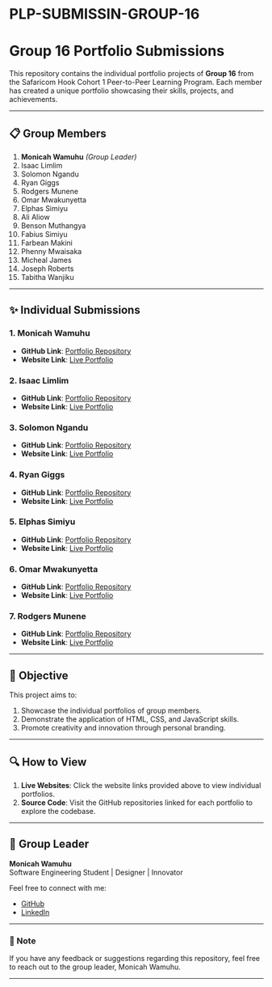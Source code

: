 # PLP-SUBMISSIN-GROUP-16


# Group 16 Portfolio Submissions  

This repository contains the individual portfolio projects of **Group 16** from the Safaricom Hook Cohort 1 Peer-to-Peer Learning Program. Each member has created a unique portfolio showcasing their skills, projects, and achievements.  

---

## 📋 Group Members  

1. **Monicah Wamuhu** *(Group Leader)*  
2. Isaac Limlim  
3. Solomon Ngandu  
4. Ryan Giggs  
5. Rodgers Munene  
6. Omar Mwakunyetta  
7. Elphas Simiyu  
8. Ali Aliow  
9. Benson Muthangya  
10. Fabius Simiyu  
11. Farbean Makini 
12. Phenny Mwaisaka  
13. Micheal James  
14. Joseph Roberts  
15. Tabitha Wanjiku  

---

## ✨ Individual Submissions  

### **1. Monicah Wamuhu**  
- **GitHub Link**: [Portfolio Repository](https://github.com/monicahwamuhu2/Portfolio)  
- **Website Link**: [Live Portfolio](https://monicahwamuhu2.github.io/Portfolio/)  

### **2. Isaac Limlim**  
- **GitHub Link**: [Portfolio Repository](https://github.com/isaaclimlim/isaaclimlim-Safaricom_Hook_Cohort_1_Peer_to_peer_Learning._Group_16)  
- **Website Link**: [Live Portfolio](https://isaaclimlim.github.io/isaaclimlim-Safaricom_Hook_Cohort_1_Peer_to_peer_Learning._Group_16/)  

### **3. Solomon Ngandu**  
- **GitHub Link**: [Portfolio Repository](https://github.com/sololemons/personalportfolio-Peer-Group-16.git)  
- **Website Link**: [Live Portfolio](https://personalportfolio-psi.vercel.app/)  

### **4. Ryan Giggs**  
- **GitHub Link**: [Portfolio Repository](https://github.com/Derrick-Ryan-Giggs/Ryan-Giggs-Personal-Portfolio-PLP-Peer-to-Peer-Group-16)  
- **Website Link**: [Live Portfolio](https://cheerful-gecko-4280f6.netlify.app/)  

### **5. Elphas Simiyu**  
- **GitHub Link**: [Portfolio Repository](https://github.com/elphas-simiyu/elphas-portfolio-website.git)  
- **Website Link**: [Live Portfolio](https://loquacious-cheesecake-8f087a.netlify.app/)  

### **6. Omar Mwakunyetta**  
- **GitHub Link**: [Portfolio Repository](https://github.com/RioOmar/My-project)  
- **Website Link**: [Live Portfolio](https://rioomar.github.io/My-project/)

### **7. Rodgers Munene**  
- **GitHub Link**: [Portfolio Repository](https://github.com/rodgers-munene/plp-portfolio)  
- **Website Link**: [Live Portfolio](https://rodgers-munene.github.io/plp-portfolio/)  

---

## 🎯 Objective  

This project aims to:
1. Showcase the individual portfolios of group members.
2. Demonstrate the application of HTML, CSS, and JavaScript skills.
3. Promote creativity and innovation through personal branding.  

---

## 🔍 How to View  

1. **Live Websites**: Click the website links provided above to view individual portfolios.  
2. **Source Code**: Visit the GitHub repositories linked for each portfolio to explore the codebase.  

---

## 🌟 Group Leader  

**Monicah Wamuhu**  
Software Engineering Student | Designer | Innovator  

Feel free to connect with me:  
- [GitHub](https://github.com/monicahwamuhu2)  
- [LinkedIn](https://www.linkedin.com/in/monicah-wamuhu/)  

---

### 📌 Note  

If you have any feedback or suggestions regarding this repository, feel free to reach out to the group leader, Monicah Wamuhu.

---  

